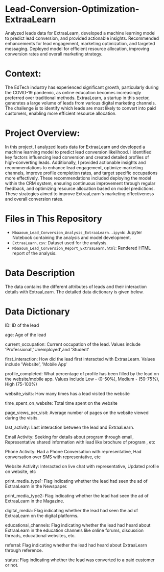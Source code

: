 # Lead-Conversion-Optimization-ExtraaLearn
Analyzed leads data for ExtraaLearn, developed a machine learning model to predict lead conversion, and provided actionable insights. Recommended enhancements for lead engagement, marketing optimization, and targeted messaging. Deployed model for efficient resource allocation, improving conversion rates and overall marketing strategy.

# Context:
The EdTech industry has experienced significant growth, particularly during the COVID-19 pandemic, as online education becomes increasingly preferred over traditional methods. ExtraaLearn, a startup in this sector, generates a large volume of leads from various digital marketing channels. The challenge is to identify which leads are most likely to convert into paid customers, enabling more efficient resource allocation.

# Project Overview:
In this project, I analyzed leads data for ExtraaLearn and developed a machine learning model to predict lead conversion likelihood. I identified key factors influencing lead conversion and created detailed profiles of high-converting leads. Additionally, I provided actionable insights and recommendations to enhance lead engagement, optimize marketing channels, improve profile completion rates, and target specific occupations more effectively. These recommendations included deploying the model within the CRM system, ensuring continuous improvement through regular feedback, and optimizing resource allocation based on model predictions. These strategies aimed to improve ExtraaLearn's marketing effectiveness and overall conversion rates.

# Files in This Repository
- `Mbaaoum_Lead_Conversion_Analysis_ExtraaLearn..ipynb`: Jupyter Notebook containing the analysis and model development.
- `ExtraaLearn.csv`: Dataset used for the analysis.
- `Mbaaoum_Lead_Conversion_Report_ExtraaLearn.html`: Rendered HTML report of the analysis.
  
# Data Description
The data contains the different attributes of leads and their interaction details with ExtraaLearn. The detailed data dictionary is given below.

# Data Dictionary

ID: ID of the lead

age: Age of the lead

current_occupation: Current occupation of the lead. Values include 'Professional','Unemployed',and 'Student'

first_interaction: How did the lead first interacted with ExtraaLearn. Values include 'Website', 'Mobile App'

profile_completed: What percentage of profile has been filled by the lead on the website/mobile app. Values include Low - (0-50%), Medium - (50-75%), High (75-100%)

website_visits: How many times has a lead visited the website

time_spent_on_website: Total time spent on the website

page_views_per_visit: Average number of pages on the website viewed during the visits.

last_activity: Last interaction between the lead and ExtraaLearn.

Email Activity: Seeking for details about program through email, Representative shared information with lead like brochure of program , etc

Phone Activity: Had a Phone Conversation with representative, Had conversation over SMS with representative, etc

Website Activity: Interacted on live chat with representative, Updated profile on website, etc

print_media_type1: Flag indicating whether the lead had seen the ad of ExtraaLearn in the Newspaper.

print_media_type2: Flag indicating whether the lead had seen the ad of ExtraaLearn in the Magazine.

digital_media: Flag indicating whether the lead had seen the ad of ExtraaLearn on the digital platforms.

educational_channels: Flag indicating whether the lead had heard about ExtraaLearn in the education channels like online forums, discussion threads, 
educational websites, etc.

referral: Flag indicating whether the lead had heard about ExtraaLearn through reference.

status: Flag indicating whether the lead was converted to a paid customer or not.
